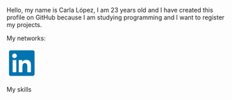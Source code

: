 Hello, my name is Carla López, I am 23 years old and I have created this profile on GitHub because I am studying programming and I want to register my projects. 

<p>My networks:</p> 
<a href = 'https://ar.linkedin.com/in/carlalopez164' target="_blank" ><img src = 'asses/ln.png' width=70 heigt = 70>

</a>


My skills

<!---
carlalopez164/carlalopez164 is a ✨ special ✨ repository because its `README.md` (this file) appears on your GitHub profile.
You can click the Preview link to take a look at your changes.
--->

